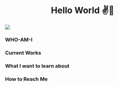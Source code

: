 <div align="center">
  <h1> Hello World ✌️👻</h1>
</div>

![](https://komarev.com/ghpvc/?username=giraycoskun&color=blueviolet)

### WHO-AM-I

### Current Works

### What I want to learn about

### How to Reach Me

<!--
**giraycoskun/giraycoskun** is a ✨ _special_ ✨ repository because its `README.md` (this file) appears on your GitHub profile.

Here are some ideas to get you started:

- 🔭 I’m currently working on ...
- 🌱 I’m currently learning ...
- 👯 I’m looking to collaborate on ...
- 🤔 I’m looking for help with ...
- 💬 Ask me about ...
- 📫 How to reach me: ...
- 😄 Pronouns: ...
- ⚡ Fun fact: ...
-->
